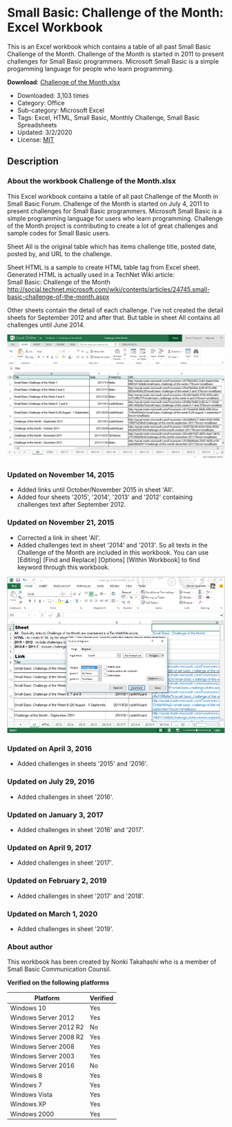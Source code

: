 # Small Basic: Challenge of the Month: Excel Workbook
This is an Excel workbook which contains a table of all past Small Basic Challenge of the Month. Challenge of the Month is started in 2011 to present challenges for Small Basic programmers. Microsoft Small Basic is a simple progamming language for people who learn programming.

**Download**: [Challenge of the Month.xlsx](https://github.com/nonkit/SBResources/raw/master/challenge/Challenge%20of%20the%20Month.xlsx)

- Downloaded: 3,103 times
- Category: Office
- Sub-category: Microsoft Excel
- Tags: Excel, HTML, Small Basic, Monthly Challenge, Small Basic Spreadsheets
- Updated: 3/2/2020
- License: [MIT](/LICENSE)

## Description
### About the workbook Challenge of the Month.xlsx

This Excel workbook contains a table of all past Challenge of the Month in Small Basic Forum.  Challenge of the Month is started on July 4, 2011 to present challenges for Small Basic programmers.  Microsoft Small Basic is a simple programming language for users who learn programming.  Challenge of the Month project is contributing to create a lot of great challenges and sample codes for Small Basic users.

Sheet All is the original table which has items challenge title, posted date, posted by, and URL to the challenge.

Sheet HTML is a sample to create HTML table tag from Excel sheet.  Generated HTML is actually used in a TechNet Wiki article:<br>
Small Basic: Challenge of the Month<br>
http://social.technet.microsoft.com/wiki/contents/articles/24745.small-basic-challenge-of-the-month.aspx

Other sheets contain the detail of each challenge.  I've not created the detail sheets for September 2012 and after that.  But table in sheet All contains all challenges until June 2014.

![Challenge of the Month.xlsx](ChallengeOfTheMonth.png)

### Updated on November 14, 2015

- Added links until October/November 2015 in sheet 'All'.
- Added four sheets '2015', '2014', '2013' and '2012' containing challenges text after September 2012.

### Updated on November 21, 2015

- Corrected a link in sheet 'All'.
- Added challenges text in sheet '2014' and '2013'.  So all texts in the Challenge of the Month are included in this workbook.  You can use \[Editing\] \[Find and Replace\] \[Options\] \[Within Workbook\] to find keyword through this workbook.

![Find and Replace](ChallengeOfTheMonthFind.png)

### Updated on April 3, 2016

- Added challenges in sheets '2015' and '2016'.

### Updated on July 29, 2016

- Added challenges in sheet '2016'.

### Updated on January 3, 2017

- Added challenges in sheet '2016' and '2017'.

### Updated on April 9, 2017

- Added challenges in sheet '2017'.

### Updated on February 2, 2019

- Added challenges in sheet '2017' and '2018'.

### Updated on March 1, 2020

- Added challenges in sheet '2019'.
 

### About author

This workbook has been created by Nonki Takahashi who is a member of Small Basic Communication Counsil.

**Verified on the following platforms**

| Platform | Verified |
| --- | --- |
| Windows 10 | Yes |
| Windows Server 2012 | Yes |
| Windows Server 2012 R2 | No |
| Windows Server 2008 R2 | Yes |
| Windows Server 2008 | Yes |
| Windows Server 2003 | Yes |
| Windows Server 2016 | No |
| Windows 8 | Yes |
| Windows 7 | Yes |
| Windows Vista | Yes |
| Windows XP | Yes |
| Windows 2000 | Yes |
